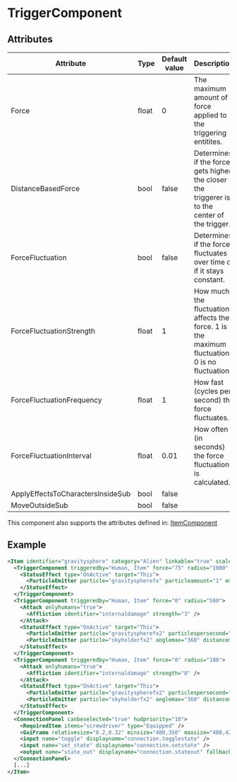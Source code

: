 # TriggerComponent


## Attributes

| Attribute                         | Type  | Default value | Description                                                                                    |
|-----------------------------------|-------|---------------|------------------------------------------------------------------------------------------------|
| Force                             | float | 0             | The maximum amount of force applied to the triggering entitites.                               |
| DistanceBasedForce                | bool  | false         | Determines if the force gets higher the closer the triggerer is to the center of the trigger.  |
| ForceFluctuation                  | bool  | false         | Determines if the force fluctuates over time or if it stays constant.                          |
| ForceFluctuationStrength          | float | 1             | How much the fluctuation affects the force. 1 is the maximum fluctuation, 0 is no fluctuation. |
| ForceFluctuationFrequency         | float | 1             | How fast (cycles per second) the force fluctuates.                                             |
| ForceFluctuationInterval          | float | 0.01          | How often (in seconds) the force fluctuation is calculated.                                    |
| ApplyEffectsToCharactersInsideSub | bool  | false         |                                                                                                |
| MoveOutsideSub                    | bool  | false         |                                                                                                |

This component also supports the attributes defined in: [ItemComponent](ItemComponent.md)


## Example
```xml
<Item identifier="gravitysphere" category="Alien" linkable="true" scale="0.5">
  <TriggerComponent triggeredby="Human, Item" force="75" radius="1000" distancebasedforce="true">
    <StatusEffect type="OnActive" target="This">
      <ParticleEmitter particle="gravityspherefx" particleamount="1" emitinterval="1.25" />
    </StatusEffect>
  </TriggerComponent>
  <TriggerComponent triggeredby="Human, Item" force="0" radius="500">
    <Attack onlyhumans="true">
      <Affliction identifier="internaldamage" strength="3" />
    </Attack>
    <StatusEffect type="OnActive" target="This">
      <ParticleEmitter particle="gravityspherefx2" particlespersecond="3" />
      <ParticleEmitter particle="skyholderfx2" anglemax="360" distancemin="400" distancemax="500" velocitymin="-500" velocitymax="-900" particlespersecond="200" colormultiplier="255,180,255,255" />
    </StatusEffect>
  </TriggerComponent>
  <TriggerComponent triggeredby="Human, Item" force="0" radius="100">
    <Attack onlyhumans="true">
      <Affliction identifier="internaldamage" strength="8" />
    </Attack>
    <StatusEffect type="OnActive" target="This">
      <ParticleEmitter particle="gravityspherefx2" particlespersecond="5" scalemin="0.7" scalemax="0.7" />
      <ParticleEmitter particle="skyholderfx2" anglemax="360" distancemin="300" distancemax="400" velocitymin="-700" velocitymax="-1200" particlespersecond="100" colormultiplier="255,180,255,255" />
    </StatusEffect>
  </TriggerComponent>
  <ConnectionPanel canbeselected="true" hudpriority="10">
    <RequiredItem items="screwdriver" type="Equipped" />
    <GuiFrame relativesize="0.2,0.32" minsize="400,350" maxsize="480,420" anchor="Center" style="ConnectionPanel" />
    <input name="toggle" displayname="connection.togglestate" />
    <input name="set_state" displayname="connection.setstate" />
    <output name="state_out" displayname="connection.stateout" fallbackdisplayname="connection.signalout" />
  </ConnectionPanel>
  [...]
</Item>
```


